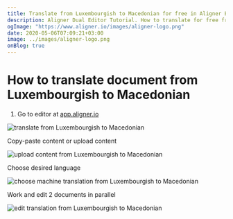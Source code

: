 ```yaml
---
title: Translate from Luxembourgish to Macedonian for free in Aligner Editor
description: Aligner Dual Editor Tutorial. How to translate for free from Luxembourgish to Macedonian. Aligner is multilingual document management platform. 
ogImage: "https://www.aligner.io/images/aligner-logo.png"
date: 2020-05-06T07:09:21+03:00
image: ../images/aligner-logo.png
onBlog: true
---
```


# How to translate document from Luxembourgish to Macedonian

1. Go to editor at [app.aligner.io](https://app.aligner.io "Aligner App web page")

![translate from Luxembourgish to Macedonian](../aligner-blank-editor.png "translate from Luxembourgish to Macedonian")

Copy-paste content or upload content

![upload content from Luxembourgish to Macedonian](../aligner-uploaded-document.png "upload content from Luxembourgish to Macedonian")

Choose desired language

![choose machine translation from Luxembourgish to Macedonian](../aligner-language-dropdown.png "choose machine translation from Luxembourgish to Macedonian")

Work and edit 2 documents in parallel

![edit translation from Luxembourgish to Macedonian](../aligner-double-sitded-editor.png "edit translation from Luxembourgish to Macedonian")

